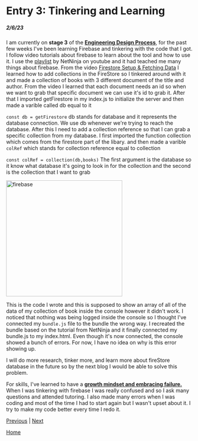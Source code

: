 # Entry 3: Tinkering and Learning
##### 2/6/23

I am currently on **stage 3** of the **<ins>Engineering Design Process<ins>**, for the past few weeks I've been learning Firebase and tinkering with the code that I got. I follow video tutorials about firebase to learn about the tool and how to use it. I use the [playlist](https://www.youtube.com/playlist?list=PL4cUxeGkcC9jERUGvbudErNCeSZHWUVlb) by NetNinja on youtube and it had teached me many things about firebase. From the video [Firestore Setup & Fetching Data](https://www.youtube.com/watch?v=2yNyiW_41H8&list=PL4cUxeGkcC9jERUGvbudErNCeSZHWUVlb&index=4&t=317s) I learned how to add collections in the FireStore so I tinkered around with it and made a collection of books with 3 different document of the title and author. From the video I learned that each document needs an id so when we want to grab that specific document we can use it's id to grab it. After that I imported getFirestore in my index.js to initialize the server and then made a varible called db equal to it

`const db = getFirestore`
db stands for database and it represents the database connection. We use db whenever we're trying to reach the database. After this I need to add a collection reference so that I can grab a specific collection from my database. I first imported the function collection which comes from the firestore part of the libary. and then made a varible `colRef` which stands for collection reference equal to collection

`const colRef = collection(db,books)`
The first argument is the database so it know what database it's going to look in for the collection and the second is the collection that I want to grab
  
  <img width="314" alt="firebase" src="https://user-images.githubusercontent.com/91745147/219267775-490d1b08-d2ae-4405-a43b-8b84a3cb700c.png">
  
  This is the code I wrote and this is supposed to show an array of all of the data of my collection of book inside the console however it didn't work. I noticed that nothing was being logged inside the console so I thought I've connected my `bundle.js` file to the bundle the wrong way. I recreated the bundle based on the tutorial from NetNinja and it finally connected my bundle.js to my index.html. Even though it's now connected, the console showed a bunch of errors. For now, I have no idea on why is this error showing up. 
  
  I will do more research, tinker more, and learn more about fireStore database in the future so by the next blog I would be able to solve this problem. 
  
  For skills, I've learned to have a **<ins>growth mindset and embracing failure.<ins>** When I was tinkering with firebase I was really confused and so I ask many questions and attended tutoring. I also made many errors when I was coding and most of the time I had to start again but I wasn't upset about it. I try to make my code better every time I redo it. 

[Previous](entry02.md) | [Next](entry04.md)

[Home](../README.md)
